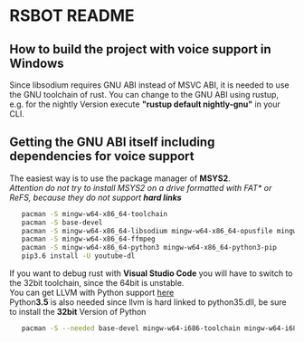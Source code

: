 # RSBOT README

How to build the project with voice support in Windows
------
Since libsodium requires GNU ABI instead of MSVC ABI, it is needed to use the GNU toolchain of rust. You can change to the GNU ABI using rustup, e.g. for the nightly Version execute **"rustup default nightly-gnu"** in your CLI.

Getting the GNU ABI itself including dependencies for voice support
------
The easiest way is to use the package manager of **MSYS2**.  
*Attention do not try to install MSYS2 on a drive formatted with FAT\* or ReFS, because they do not support* ***hard links***
```bash
   pacman -S mingw-w64-x86_64-toolchain
   pacman -S base-devel
   pacman -S mingw-w64-x86_64-libsodium mingw-w64-x86_64-opusfile mingw-w64-x86_64-opus
   pacman -S mingw-w64-x86_64-ffmpeg
   pacman -S mingw-w64-x86_64-python3 mingw-w64-x86_64-python3-pip
   pip3.6 install -U youtube-dl
   ```
If you want to debug rust with **Visual Studio Code** you will have to switch to the 32bit toolchain, since the 64bit is unstable.  
You can get LLVM with Python support [here](https://github.com/vadimcn/llvm/releases)  
Python**3.5** is also needed since llvm is hard linked to python35.dll, be sure to install the **32bit** Version of Python
```bash
   pacman -S --needed base-devel mingw-w64-i686-toolchain mingw-w64-i686-libsodium mingw-w64-i686-opusfile mingw-w64-i686-opus
   ```
   